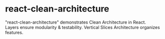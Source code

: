 # react-clean-architecture
"react-clean-architecture" demonstrates Clean Architecture in React. Layers ensure modularity &amp; testability. Vertical Slices Architecture organizes features.
